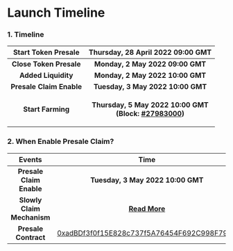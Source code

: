# Launch Timeline

### 1. **Timeline** <a href="#1-timeline" id="1-timeline"></a>

|  **Start Token Presale** |                                                                              **Thursday, 28 April 2022 09:00 GMT**                                                                             |
| :----------------------: | :--------------------------------------------------------------------------------------------------------------------------------------------------------------------------------------------: |
|  **Close Token Presale** |                                                                                **Monday, 2 May 2022 09:00 GMT**                                                                                |
|    **Added Liquidity**   |                                                                                **Monday, 2 May 2022 10:00 GMT**                                                                                |
| **Presale Claim Enable** |                                                                                **Tuesday, 3 May 2022 10:00 GMT**                                                                               |
|     **Start Farming**    | <p><strong>Thursday, 5 May 2022 10:00 GMT</strong><br><strong>(Block:</strong> <a href="https://polygonscan.com/block/countdown/27983000"><strong>#27983000</strong></a><strong>)</strong></p> |



### **2. When Enable Presale Claim?** <a href="#2-when-enable-presale-claim" id="2-when-enable-presale-claim"></a>

|           Events           |                                                 Time                                                 |
| :------------------------: | :--------------------------------------------------------------------------------------------------: |
|  **Presale Claim Enable**  |                                   **Tuesday, 3 May 2022 10:00 GMT**                                  |
| **Slowly Claim Mechanism** |                   ****[**Read More**](presale-informations/claim-mechanism.md)****                   |
|    **Presale Contract**    | [0xadBDf3f0f15E828c737f5A76454F692C998F790A](https://app.gitbook.com/u/YypItSVWVeWvIprkCc5CLGzMOrs2) |

